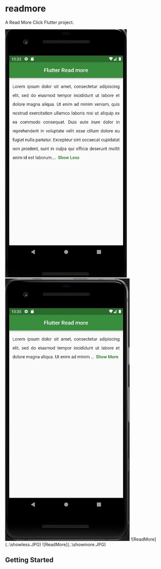 # readmore

A Read More Click Flutter project.

<img  src="assets\showless.JPG">
<img  src="assets\showmore.JPG">
![ReadMore](..\showless.JPG)
![ReadMore](..\showmore.JPG)

## Getting Started

